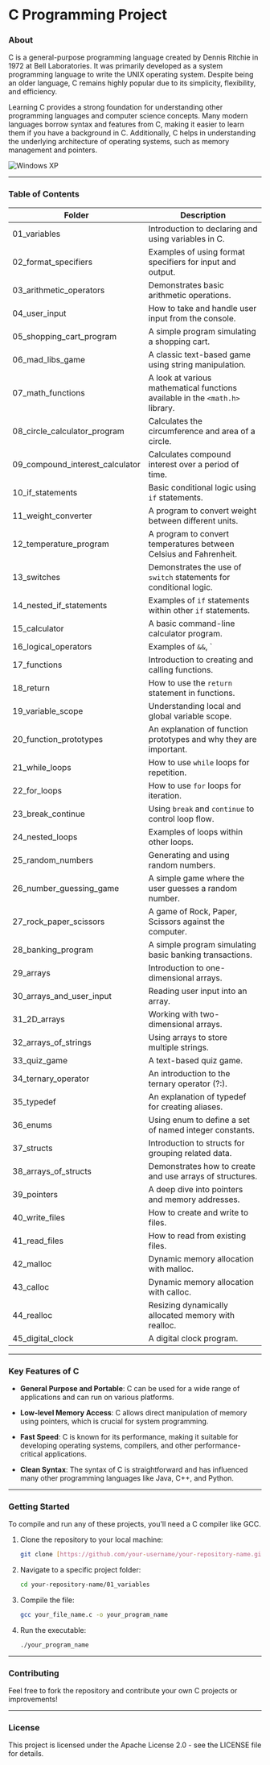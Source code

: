 # C Programming Project
### About
C is a general-purpose programming language created by Dennis Ritchie in 1972 at Bell Laboratories. It was primarily developed as a system programming language to write the UNIX operating system. Despite being an older language, C remains highly popular due to its simplicity, flexibility, and efficiency.

Learning C provides a strong foundation for understanding other programming languages and computer science concepts. Many modern languages borrow syntax and features from C, making it easier to learn them if you have a background in C. Additionally, C helps in understanding the underlying architecture of operating systems, such as memory management and pointers.

<img src="https://media4.giphy.com/media/v1.Y2lkPTc5MGI3NjExYnh4dDA1ejBoMDgxazQ3OGpvZzc4NGJjN2c4bjhlazMzdXA3Y21sbiZlcD12MV9pbnRlcm5hbF9naWZfYnlfaWQmY3Q9Zw/AqV8uSb8ptxyo7Wyog/giphy.gif" alt="Windows XP"/>
<hr>

### Table of Contents
| Folder | Description |
|----------|----------|
| 01_variables | Introduction to declaring and using variables in C. |
| 02_format_specifiers | Examples of using format specifiers for input and output. |
| 03_arithmetic_operators | Demonstrates basic arithmetic operations. |
| 04_user_input | How to take and handle user input from the console. |
| 05_shopping_cart_program | A simple program simulating a shopping cart. |
| 06_mad_libs_game | A classic text-based game using string manipulation. |
| 07_math_functions | A look at various mathematical functions available in the `<math.h>` library. |
| 08_circle_calculator_program | Calculates the circumference and area of a circle. |
| 09_compound_interest_calculator | Calculates compound interest over a period of time. |
| 10_if_statements | Basic conditional logic using `if` statements. |
| 11_weight_converter | A program to convert weight between different units. |
| 12_temperature_program | A program to convert temperatures between Celsius and Fahrenheit. |
| 13_switches | Demonstrates the use of `switch` statements for conditional logic. |
| 14_nested_if_statements | Examples of `if` statements within other `if` statements. |
| 15_calculator | A basic command-line calculator program. |
| 16_logical_operators | Examples of `&&`, ` |
| 17_functions | Introduction to creating and calling functions. |
| 18_return | How to use the `return` statement in functions. |
| 19_variable_scope | Understanding local and global variable scope. |
| 20_function_prototypes | An explanation of function prototypes and why they are important. |
| 21_while_loops | How to use `while` loops for repetition. |
| 22_for_loops | How to use `for` loops for iteration. |
| 23_break_continue | Using `break` and `continue` to control loop flow. |
| 24_nested_loops | Examples of loops within other loops. |
| 25_random_numbers | Generating and using random numbers. |
| 26_number_guessing_game | A simple game where the user guesses a random number. |
| 27_rock_paper_scissors | A game of Rock, Paper, Scissors against the computer. |
| 28_banking_program | A simple program simulating basic banking transactions. |
| 29_arrays | Introduction to one-dimensional arrays. |
| 30_arrays_and_user_input | Reading user input into an array. |
| 31_2D_arrays | Working with two-dimensional arrays. |
| 32_arrays_of_strings | Using arrays to store multiple strings. |
| 33_quiz_game | A text-based quiz game. |
| 34_ternary_operator | An introduction to the ternary operator (?:). |
| 35_typedef | An explanation of typedef for creating aliases. |
| 36_enums | Using enum to define a set of named integer constants. |
| 37_structs | Introduction to structs for grouping related data. |
| 38_arrays_of_structs | Demonstrates how to create and use arrays of structures. |
| 39_pointers | A deep dive into pointers and memory addresses. |
| 40_write_files | How to create and write to files. |
| 41_read_files | How to read from existing files. |
| 42_malloc | Dynamic memory allocation with malloc. |
| 43_calloc | Dynamic memory allocation with calloc. |
| 44_realloc | Resizing dynamically allocated memory with realloc. |
| 45_digital_clock | A digital clock program. |
<hr>

### Key Features of C
- __General Purpose and Portable__: C can be used for a wide range of applications and can run on various platforms.

- __Low-level Memory Access__: C allows direct manipulation of memory using pointers, which is crucial for system programming.

- __Fast Speed__: C is known for its performance, making it suitable for developing operating systems, compilers, and other performance-critical applications.

- __Clean Syntax__: The syntax of C is straightforward and has influenced many other programming languages like Java, C++, and Python.
<hr>

### Getting Started
To compile and run any of these projects, you'll need a C compiler like GCC.

1. Clone the repository to your local machine:

   ```bash
   git clone [https://github.com/your-username/your-repository-name.git](https://github.com/your-username/your-repository-name.git)

2. Navigate to a specific project folder:

   ```bash
   cd your-repository-name/01_variables

3. Compile the file:

   ```bash
   gcc your_file_name.c -o your_program_name

4. Run the executable:

   ```bash
   ./your_program_name

<hr>

### Contributing
Feel free to fork the repository and contribute your own C projects or improvements!
<hr>

### License
This project is licensed under the Apache License 2.0 - see the LICENSE file for details.
